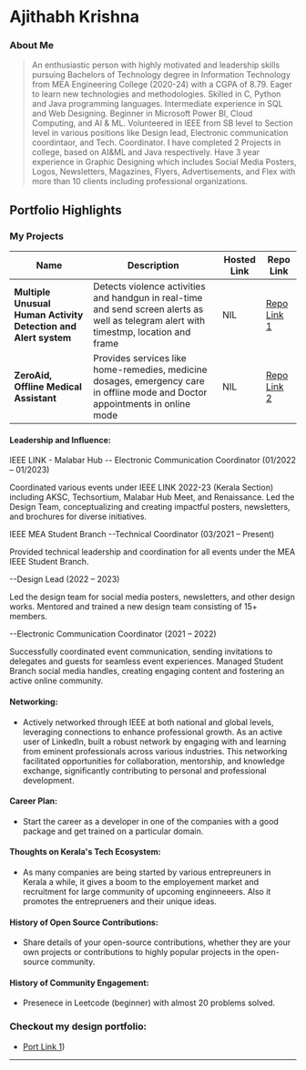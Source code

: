 # Ajithabh Krishna

### About Me

> An enthusiastic person with highly motivated and leadership skills pursuing Bachelors of Technology degree in Information Technology from MEA Engineering College (2020-24) with a CGPA of 8.79. Eager to learn new technologies and methodologies.  Skilled in C, Python and Java programming languages. Intermediate experience in SQL and Web Designing. Beginner in Microsoft Power BI, Cloud Computing, and AI & ML. Volunteered in IEEE from SB level to Section level in various positions like Design lead, Electronic communication coordintaor, and Tech. Coordinator. I have completed 2 Projects in college, based on AI&ML and Java respectively.
Have 3 year experience in Graphic Designing which includes Social Media Posters, Logos, Newsletters, Magazines, Flyers, Advertisements, and Flex with more than 10 clients including professional organizations.


## Portfolio Highlights

### My Projects

| Name                | Description                                                               | Hosted Link                              | Repo Link                                                      |
|---------------------|---------------------------------------------------------------------------|------------------------------------------|----------------------------------------------------------------|
| **Multiple Unusual Human Activity Detection and Alert system**  | Detects violence activities and handgun in real-time and send screen alerts as well as telegram alert with timestmp, location and frame                                              | NIL   | [Repo Link 1](https://github.com/ajithabhk/finalproject)             |
| **ZeroAid, Offline Medical Assistant**  | Provides services like home-remedies, medicine dosages, emergency care in offline mode and Doctor appointments in online mode                                             | NIL    | [Repo Link 2](https://github.com/ajithabhk/ZeroAid)             |

#### Leadership and Influence:

IEEE LINK - Malabar Hub
-- Electronic Communication Coordinator (01/2022 – 01/2023)

Coordinated various events under IEEE LINK 2022-23 (Kerala Section) including AKSC, Techsortium, Malabar Hub Meet, and Renaissance.
Led the Design Team, conceptualizing and creating impactful posters, newsletters, and brochures for diverse initiatives.

IEEE MEA Student Branch
--Technical Coordinator (03/2021 – Present)

Provided technical leadership and coordination for all events under the MEA IEEE Student Branch.

--Design Lead (2022 – 2023)

Led the design team for social media posters, newsletters, and other design works.
Mentored and trained a new design team consisting of 15+ members.

--Electronic Communication Coordinator (2021 – 2022)

Successfully coordinated event communication, sending invitations to delegates and guests for seamless event experiences.
Managed Student Branch social media handles, creating engaging content and fostering an active online community.

#### Networking:

- Actively networked through IEEE at both national and global levels, leveraging connections to enhance professional growth. As an active user of LinkedIn, built a robust network by engaging with and learning from eminent professionals across various industries. This networking facilitated opportunities for collaboration, mentorship, and knowledge exchange, significantly contributing to personal and professional development.

#### Career Plan:

- Start the career as a developer in one of the companies with a good package and get trained on a particular domain.

#### Thoughts on Kerala's Tech Ecosystem:

- As many companies are being started by various entrepreuners in Kerala a while, it gives a boom to the employement market and recruitment for large community of upcoming enginneeers. Also it promotes the entreprueners and their unique ideas.

#### History of Open Source Contributions:

- Share details of your open-source contributions, whether they are your own projects or contributions to highly popular projects in the open-source community.

#### History of Community Engagement:

-  Presenece in Leetcode (beginner) with almost 20 problems solved. 

### Checkout my design portfolio:

- [Port Link 1](https://github.com/ajithabhk/ZeroAid))

---

